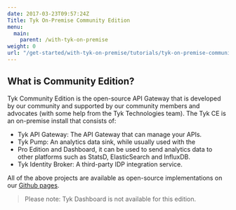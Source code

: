 ```yaml
---
date: 2017-03-23T09:57:24Z
Title: Tyk On-Premise Community Edition
menu:
  main:
    parent: /with-tyk-on-premise
weight: 0
url: "/get-started/with-tyk-on-premise/tutorials/tyk-on-premise-community-edition"
---
```


## What is Community Edition?

Tyk Community Edition is the open-source API Gateway that is developed by our community and supported by our community members and advocates (with some help from the Tyk Technologies team). The Tyk CE is an on-premise install that consists of:

* Tyk API Gateway: The API Gateway that can manage your APIs.
* Tyk Pump: An analytics data sink, while usually used with the 
* Pro Edition and Dashboard, it can be used to send analytics data to other platforms such as StatsD, ElasticSearch and InfluxDB.
* Tyk Identity Broker: A third-party IDP integration service.

All of the above projects are available as open-source implementations on our [Github pages][1].

>Please note: Tyk Dashboard is not available for this edition.

 [1]: https://github.com/TykTechnologies

